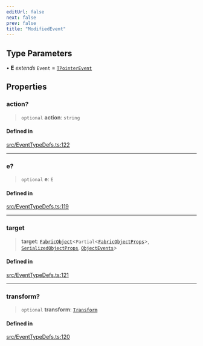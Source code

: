 ```yaml
---
editUrl: false
next: false
prev: false
title: "ModifiedEvent"
---
```


## Type Parameters

• **E** *extends* `Event` = [`TPointerEvent`](/api/type-aliases/tpointerevent/)

## Properties

### action?

> `optional` **action**: `string`

#### Defined in

[src/EventTypeDefs.ts:122](https://github.com/fabricjs/fabric.js/blob/a0b4adf41e0a1fd81824114cedd4c32bfb8cac25/src/EventTypeDefs.ts#L122)

***

### e?

> `optional` **e**: `E`

#### Defined in

[src/EventTypeDefs.ts:119](https://github.com/fabricjs/fabric.js/blob/a0b4adf41e0a1fd81824114cedd4c32bfb8cac25/src/EventTypeDefs.ts#L119)

***

### target

> **target**: [`FabricObject`](/api/classes/fabricobject/)\<`Partial`\<[`FabricObjectProps`](/api/interfaces/fabricobjectprops/)\>, [`SerializedObjectProps`](/api/interfaces/serializedobjectprops/), [`ObjectEvents`](/api/interfaces/objectevents/)\>

#### Defined in

[src/EventTypeDefs.ts:121](https://github.com/fabricjs/fabric.js/blob/a0b4adf41e0a1fd81824114cedd4c32bfb8cac25/src/EventTypeDefs.ts#L121)

***

### transform?

> `optional` **transform**: [`Transform`](/api/type-aliases/transform/)

#### Defined in

[src/EventTypeDefs.ts:120](https://github.com/fabricjs/fabric.js/blob/a0b4adf41e0a1fd81824114cedd4c32bfb8cac25/src/EventTypeDefs.ts#L120)
